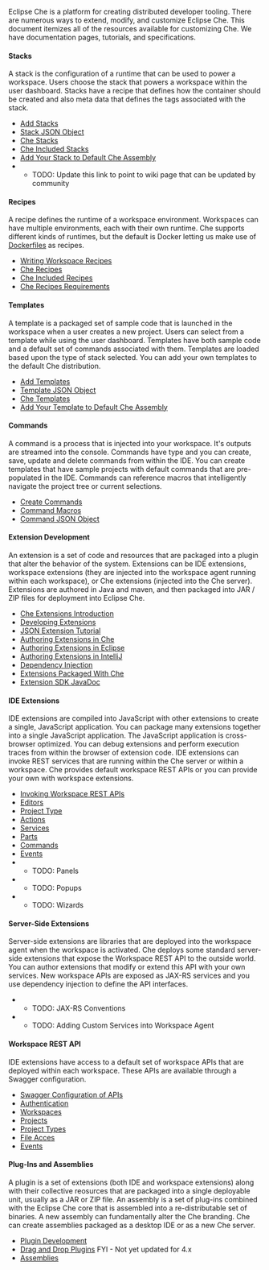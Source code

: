 Eclipse Che is a platform for creating distributed developer tooling. There are numerous ways to extend, modify, and customize Eclipse Che. This document itemizes all of the resources available for customizing Che. We have documentation pages, tutorials, and specifications.

#### Stacks
A stack is the configuration of a runtime that can be used to power a workspace. Users choose the stack that powers a workspace within the user dashboard. Stacks have a recipe that defines how the container should be created and also meta data that defines the tags associated with the stack. 
* [Add Stacks](https://eclipse-che.readme.io/docs/stacks#custom-stacks-for-che)
* [Stack JSON Object](https://eclipse-che.readme.io/docs/stack)
* [Che Stacks](https://eclipse-che.readme.io/docs/stacks)
* [Che Included Stacks](https://eclipse-che.readme.io/docs/stacks#section-ready-to-go-stacks)
* [Add Your Stack to Default Che Assembly](https://eclipse-che.readme.io/v4.0/docs/stacks#adding-stacks-to-the-che-default-assembly)
* * TODO: Update this link to point to wiki page that can be updated by community

#### Recipes
A recipe defines the runtime of a workspace environment.  Workspaces can have multiple environments, each with their own runtime.  Che supports different kinds of runtimes, but the default is Docker letting us make use of [Dockerfiles](https://docs.docker.com/engine/reference/builder/) as recipes. 
* [Writing Workspace Recipes](https://eclipse-che.readme.io/v4.3/docs/recipes#section-authoring-custom-recipes)
* [Che Recipes](https://eclipse-che.readme.io/v4.3/docs/recipes)
* [Che Included Recipes](https://github.com/codenvy/dockerfiles)
* [Che Recipes Requirements](https://eclipse-che.readme.io/v4.3/docs/recipes#section-inherit-from-non-eclipse-che-base-images)

#### Templates
A template is a packaged set of sample code that is launched in the workspace when a user creates a new project. Users can select from a template while using the user dashboard. Templates have both sample code and a default set of commands associated with them. Templates are loaded based upon the type of stack selected. You can add your own templates to the default Che distribution.
* [Add Templates](https://eclipse-che.readme.io/docs/templates#register-new-project-templates)
* [Template JSON Object](https://eclipse-che.readme.io/docs/template)
* [Che Templates](https://eclipse-che.readme.io/docs/templates)
* [Add Your Template to Default Che Assembly](https://eclipse-che.readme.io/docs/templates#section-add-your-template-to-default-che-assembly)

#### Commands
A command is a process that is injected into your workspace. It's outputs are streamed into the console. Commands have type and you can create, save, update and delete commands from within the IDE. You can create templates that have sample projects with default commands that are pre-populated in the IDE. Commands can reference macros that intelligently navigate the project tree or current selections.
* [Create Commands](https://eclipse-che.readme.io/docs/commands)
* [Command Macros](https://eclipse-che.readme.io/docs/commands#macros)
* [Command JSON Object](https://eclipse-che.readme.io/docs/command)

#### Extension Development
An extension is a set of code and resources that are packaged into a plugin that alter the behavior of the system. Extensions can be IDE extensions, workspace extensions (they are injected into the workspace agent running within each workspace), or Che extensions (injected into the Che server). Extensions are authored in Java and maven, and then packaged into JAR / ZIP files for deployment into Eclipse Che.
* [Che Extensions Introduction](https://dash.readme.io/project/eclipse-che/v4.3/docs/introduction-1)
* [Developing Extensions](https://eclipse-che.readme.io/docs/create-and-build-extensions)
* [JSON Extension Tutorial](https://eclipse-che.readme.io/v4.3/docs/introduction-1#section-the-json-example)
* [Authoring Extensions in Che](https://eclipse-che.readme.io/docs/setup-che-workspace#author-extension-using-the-che-ide)
* [Authoring Extensions in Eclipse](https://eclipse-che.readme.io/docs/setup-che-workspace#author-extension-using-the-eclipse-ide)
* [Authoring Extensions in IntelliJ](https://eclipse-che.readme.io/docs/setup-che-workspace#author-extensions-using-intellij-ide)
* [Dependency Injection](https://eclipse-che.readme.io/docs/dependency-injection-basics)
* [Extensions Packaged With Che](https://github.com/eclipse/che/tree/master/plugins)
* [Extension SDK JavaDoc](https://eclipse-che.readme.io/v4.0/docs/java-class-reference)

#### IDE Extensions
IDE extensions are compiled into JavaScript with other extensions to create a single, JavaScript application. You can package many extensions together into a single JavaScript application. The JavaScript application is cross-browser optimized. You can debug extensions and perform execution traces from within the browser of extension code. IDE extensions can invoke REST services that are running within the Che server or within a workspace. Che provides default workspace REST APIs or you can provide your own with workspace extensions.
* [Invoking Workspace REST APIs](https://eclipse-che.readme.io/v4.0/docs/calling-workspace-apis)
* [Editors](https://eclipse-che.readme.io/docs/code-editors)
* [Project Type](https://eclipse-che.readme.io/docs/project-types)
* [Actions](https://eclipse-che.readme.io/docs/actions)
* [Services](https://eclipse-che.readme.io/docs/serverworkspace-access)
* [Parts](https://eclipse-che.readme.io/docs/parts)
* [Commands](https://github.com/benoitf/ide-plugin-demo)
* [Events](https://eclipse-che.readme.io/docs/events)
* * TODO: Panels 
* * TODO: Popups
* * TODO: Wizards

#### Server-Side Extensions
Server-side extensions are libraries that are deployed into the workspace agent when the workspace is activated. Che deploys some standard server-side extensions that expose the Workspace REST API to the outside world. You can author extensions that modify or extend this API with your own services. New workspace APIs are exposed as JAX-RS services and you use dependency injection to define the API interfaces.
* * TODO: JAX-RS Conventions
* * TODO: Adding Custom Services into Workspace Agent

#### Workspace REST API
IDE extensions have access to a default set of workspace APIs that are deployed within each workspace. These APIs are available through a Swagger configuration. 
* [Swagger Configuration of APIs](https://eclipse-che.readme.io/docs/rest-api)
* [Authentication](https://eclipse-che.readme.io/docs/authentication)
* [Workspaces](https://eclipse-che.readme.io/docs/create-workspaces-and-projects)
* [Projects](https://eclipse-che.readme.io/docs/api-projects)
* [Project Types](https://eclipse-che.readme.io/docs/custom-project-types)
* [File Acces](https://eclipse-che.readme.io/docs/edit-build-and-run)
* [Events](https://eclipse-che.readme.io/docs/events)

#### Plug-Ins and Assemblies
A plugin is a set of extensions (both IDE and workspace extensions) along with their collective reosurces that are packaged into a single deployable unit, usually as a JAR or ZIP file. An assembly is a set of plug-ins combined with the Eclipse Che core that is assembled into a re-distributable set of binaries. A new assembly can fundamentally alter the Che branding. Che can create assemblies packaged as a desktop IDE or as a new Che server.
* [Plugin Development](https://eclipse-che.readme.io/docs/plug-ins)
* [Drag and Drop Plugins](https://eclipse-che.readme.io/v1.0/docs/developing-plugins) FYI - Not yet updated for 4.x
* [Assemblies](https://eclipse-che.readme.io/docs/assemblies)
